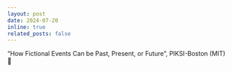 ```yaml
---
layout: post
date: 2024-07-20
inline: true
related_posts: false
---
```


“How Fictional Events Can be Past, Present, or Future”, PIKSI-Boston (MIT) 🌃
